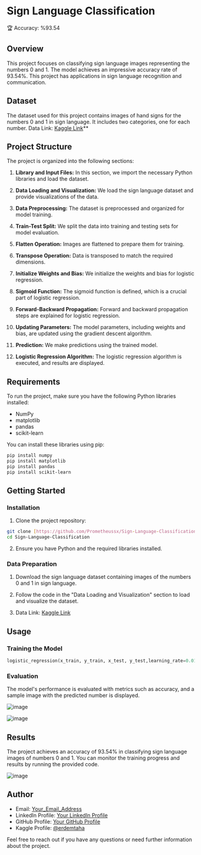 # Sign Language Classification
🏆 Accuracy: %93.54

## Overview

This project focuses on classifying sign language images representing the numbers 0 and 1. The model achieves an impressive accuracy rate of 93.54%. This project has applications in sign language recognition and communication.

## Dataset

The dataset used for this project contains images of hand signs for the numbers 0 and 1 in sign language. It includes two categories, one for each number.
Data Link: [Kaggle Link](https://www.kaggle.com/datasets/ardamavi/sign-language-digits-dataset)**
## Project Structure

The project is organized into the following sections:

1. **Library and Input Files:** In this section, we import the necessary Python libraries and load the dataset.

2. **Data Loading and Visualization:** We load the sign language dataset and provide visualizations of the data.

3. **Data Preprocessing:** The dataset is preprocessed and organized for model training.

4. **Train-Test Split:** We split the data into training and testing sets for model evaluation.

5. **Flatten Operation:** Images are flattened to prepare them for training.

6. **Transpose Operation:** Data is transposed to match the required dimensions.

7. **Initialize Weights and Bias:** We initialize the weights and bias for logistic regression.

8. **Sigmoid Function:** The sigmoid function is defined, which is a crucial part of logistic regression.

9. **Forward-Backward Propagation:** Forward and backward propagation steps are explained for logistic regression.

10. **Updating Parameters:** The model parameters, including weights and bias, are updated using the gradient descent algorithm.

11. **Prediction:** We make predictions using the trained model.

12. **Logistic Regression Algorithm:** The logistic regression algorithm is executed, and results are displayed.

## Requirements

To run the project, make sure you have the following Python libraries installed:

- NumPy
- matplotlib
- pandas
- scikit-learn

You can install these libraries using pip:

```bash
pip install numpy
pip install matplotlib
pip install pandas
pip install scikit-learn
```

## Getting Started

### Installation

1. Clone the project repository:

```bash
git clone [https://github.com/Prometheussx/Sign-Language-Classification-Tutorial]
cd Sign-Language-Classification
```

2. Ensure you have Python and the required libraries installed.

### Data Preparation

1. Download the sign language dataset containing images of the numbers 0 and 1 in sign language.

2. Follow the code in the "Data Loading and Visualization" section to load and visualize the dataset.

3. Data Link: [Kaggle Link](https://www.kaggle.com/datasets/ardamavi/sign-language-digits-dataset)
## Usage

### Training the Model

```python
logistic_regression(x_train, y_train, x_test, y_test,learning_rate=0.01 ,num_iterations = 150)
```

### Evaluation

The model's performance is evaluated with metrics such as accuracy, and a sample image with the predicted number is displayed.

![image](https://github.com/Prometheussx/Sign-Language-Classification-Tutorial/assets/54312783/cca6887e-1042-412a-ad1d-c695171f9420)


![image](https://github.com/Prometheussx/Sign-Language-Classification-Tutorial/assets/54312783/def7dbd2-9968-46d1-a41d-d9a86da58dae)


## Results

The project achieves an accuracy of 93.54% in classifying sign language images of numbers 0 and 1. You can monitor the training progress and results by running the provided code.


![image](https://github.com/Prometheussx/Sign-Language-Classification-Tutorial/assets/54312783/7956fe6a-b30a-4b1b-b719-15b1839a5852)


## Author

- Email: [Your_Email_Address](mailto:erdemtahasokullu@gmail.com)
- LinkedIn Profile: [Your LinkedIn Profile](https://www.linkedin.com/in/erdem-taha-sokullu/)
- GitHub Profile: [Your GitHub Profile](https://github.com/Prometheussx)
- Kaggle Profile: [@erdemtaha](https://www.kaggle.com/erdemtaha)

Feel free to reach out if you have any questions or need further information about the project.

